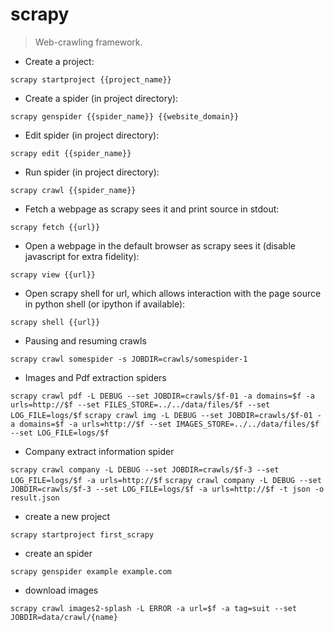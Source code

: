 # scrapy

> Web-crawling framework.

- Create a project:

`scrapy startproject {{project_name}}`

- Create a spider (in project directory):

`scrapy genspider {{spider_name}} {{website_domain}}`

- Edit spider (in project directory):

`scrapy edit {{spider_name}}`

- Run spider (in project directory):

`scrapy crawl {{spider_name}}`

- Fetch a webpage as scrapy sees it and print source in stdout:

`scrapy fetch {{url}}`

- Open a webpage in the default browser as scrapy sees it (disable javascript for extra fidelity):

`scrapy view {{url}}`

- Open scrapy shell for url, which allows interaction with the page source in python shell (or ipython if available):

`scrapy shell {{url}}`
- Pausing and resuming crawls

`scrapy crawl somespider -s JOBDIR=crawls/somespider-1`


- Images and Pdf extraction spiders

`scrapy crawl pdf -L DEBUG --set JOBDIR=crawls/$f-01 -a domains=$f -a urls=http://$f --set FILES_STORE=../../data/files/$f --set LOG_FILE=logs/$f`
`scrapy crawl img -L DEBUG --set JOBDIR=crawls/$f-01 -a domains=$f -a urls=http://$f --set IMAGES_STORE=../../data/files/$f --set LOG_FILE=logs/$f`


- Company extract information spider

`scrapy crawl company -L DEBUG --set JOBDIR=crawls/$f-3 --set LOG_FILE=logs/$f -a urls=http://$f`
`scrapy crawl company -L DEBUG --set JOBDIR=crawls/$f-3 --set LOG_FILE=logs/$f -a urls=http://$f -t json -o result.json`


- create a new project

`scrapy startproject first_scrapy`


- create an spider

`scrapy genspider example example.com`


- download images

`scrapy crawl images2-splash -L ERROR -a url=$f -a tag=suit --set JOBDIR=data/crawl/{name}`


